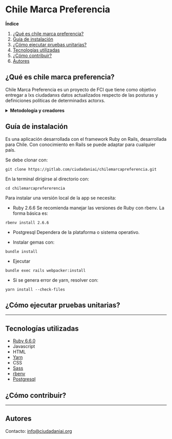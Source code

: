 # Chile Marca Preferencia

**Índice**
1. [¿Qué es chile marca preferencia?](#id1)
2. [Guía de instalación](#id2)
4. [¿Cómo ejecutar pruebas unitarias?](#id3)
5. [Tecnologías utilizadas](#id4)
6. [¿Cómo contribuir?](#id5)
7. [Autores](#id6)


## ¿Qué es chile marca preferencia?<a name="id1"></a>

Chile Marca Preferencia es un proyecto de FCI que tiene como objetivo entregar a lxs ciudadanxs datos actualizados respecto de las posturas y definiciones políticas de determinadxs actorxs.

<details>
<summary><b>Metodología y creadores</b></summary>

### Metodología:

La metodología de Marca Preferencia se centra principalmente en dos objetivos: 
La definición de una escala de posiciones políticas que represente de forma comprensiva y balanceada las posturas respecto a 22 preguntas clave para el futuro del país. Y la segunda es establecer un mecanismo para la recopilación de posiciones que permita su visualización de forma amigable, simple y comparable.

### Creadores:

Chile marca preferencia es un proyecto elaborado por Ciudadanía Inteligente una organización sin fines de lucro y apartidista que lucha por la justicia social y por la transformación de las democracias. Y Friedrich-Ebert-Stiftung fundación política alemana de cooperación internacional con oficinas en más de 100 países. 
</details>

## Guía de instalación<a name="id2"></a>

Es una aplicación desarrollada con el framework Ruby on Rails, desarrollada para Chile. Con conocimiento en Rails se puede adaptar para cualquier país.

Se debe clonar con:

```
git clone https://gitlab.com/ciudadaniai/chilemarcapreferencia.git
```

En la terminal dirigirse al directorio con:

```
cd chilemarcaprefererencia
```

Para instalar una versión local de la app se necesita: 

- Ruby 2.6.6
Se recomienda manejar las versiones de Ruby con rbenv. La forma básica es:
```
rbenv install 2.6.6
```

- Postgresql
Dependera de la plataforma o sistema operativo.

- Instalar gemas con:
```
bundle install
```

- Ejecutar
```
bundle exec rails webpacker:install
```

- Si se genera error de yarn, resolver con:
```
yarn install --check-files
```

## ¿Cómo ejecutar pruebas unitarias?<a name="id3"></a>

----

## Tecnologías utilizadas<a name="id4"></a>

- [Ruby 6.6.0](https://www.ruby-lang.org/es/)
- Javascript
- HTML
- [Yarn](https://classic.yarnpkg.com/es-ES)
- CSS
- [Sass](https://sass-lang.com/)
- [rbenv](https://github.com/rbenv/rbenv)
- [Postgresql](https://www.postgresql.org/)


## ¿Cómo contribuir?<a name="id5"></a>

----


## Autores<a name="id6"></a>

Contacto: info@ciudadaniai.org
